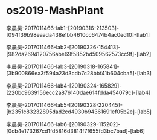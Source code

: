 # os2019-MashPlant
李晨昊-2017011466-lab1-[20190316-213503]-[094f39b98eaada438e1bb4610cc6474b4ac0ed10]-[lab1]

李晨昊-2017011466-lab2-[20190326-154413]-[982da2694120756abe69f5852bd509562573cc9f]-[lab2]

李晨昊-2017011466-lab3-[20190318-165841]-[3b900866ea3f594a23d3cdb7c28bbf41b604cba5]-[lab3]

李晨昊-2017011466-lab4-[20190324-165829]-[220bc9639156ecc2a876140dae614fdda454079c]-[lab4]

李晨昊-2017011466-lab5-[20190328-220445]-[b2351c83232895dad2cd4930b94361691ef05b2e]-[lab5]

李晨昊-2017011466-lab6-[20190329-115202]-[0cb4e173267cd1fd5816d3814f7f655fd3bc7bad]-[lab6]